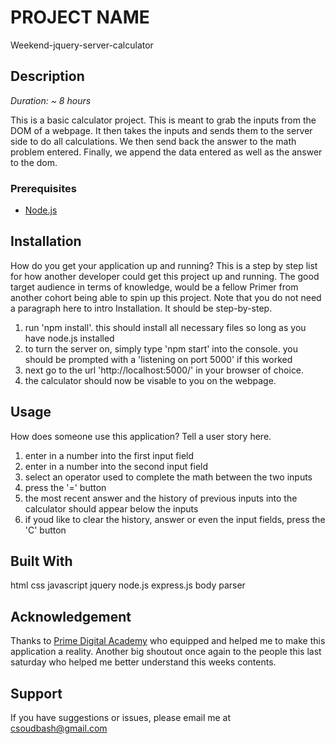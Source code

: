 # PROJECT NAME
Weekend-jquery-server-calculator

## Description

_Duration: ~ 8 hours_

This is a basic calculator project. This is meant to grab the inputs from the DOM of a webpage. It then takes the inputs and sends them to the server side to do all calculations. We then send back the answer to the math problem entered. Finally, we append the data entered as well as the answer to the dom.

### Prerequisites

- [Node.js](https://nodejs.org/en/)

## Installation

How do you get your application up and running? This is a step by step list for how another developer could get this project up and running. The good target audience in terms of knowledge, would be a fellow Primer from another cohort being able to spin up this project. Note that you do not need a paragraph here to intro Installation. It should be step-by-step.

1. run 'npm install'. this should install all necessary files so long as you have node.js installed
2. to turn the server on, simply type 'npm start' into the console. you should be prompted with a 'listening on port 5000' if this worked
3. next go to the url 'http://localhost:5000/' in your browser of choice.
4. the calculator should now be visable to you on the webpage. 

## Usage
How does someone use this application? Tell a user story here.

1. enter in a number into the first input field
2. enter in a number into the second input field
3. select an operator used to complete the math between the two inputs
4. press the '=' button
5. the most recent answer and the history of previous inputs into the calculator should appear below the inputs
6. if youd like to clear the history, answer or even the input fields, press the 'C' button


## Built With
html
css
javascript
jquery
node.js
express.js
body parser


## Acknowledgement
Thanks to [Prime Digital Academy](www.primeacademy.io) who equipped and helped me to make this application a reality. Another big shoutout once again to the people this last saturday who helped me better understand this weeks contents.

## Support
If you have suggestions or issues, please email me at [csoudbash@gmail.com](www.google.com)